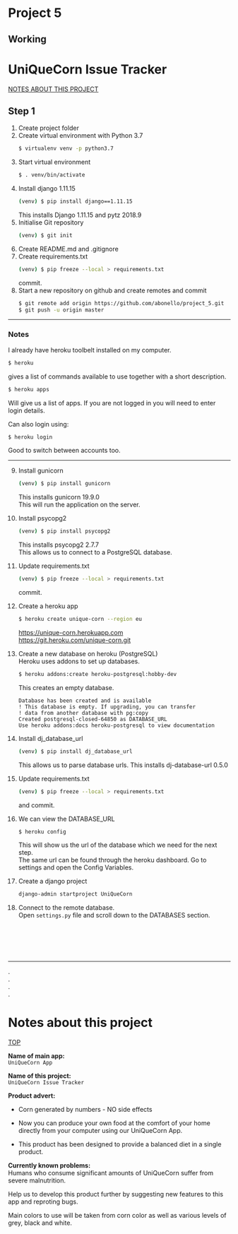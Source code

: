 # Project 5
## Working

# **UniQueCorn Issue Tracker**

[NOTES ABOUT THIS PROJECT](#Notes-about-this-project)

## Step 1
1. Create project folder
2. Create virtual environment with Python 3.7
    ```bash
    $ virtualenv venv -p python3.7
    ```
3. Start virtual environment
    ```bash
    $ . venv/bin/activate
    ```
4. Install django 1.11.15
    ```bash
    (venv) $ pip install django==1.11.15
    ```
    This installs Django 1.11.15 and pytz 2018.9
5. Initialise Git repository
    ```bash
    (venv) $ git init
    ```
6. Create README.md and .gitignore
7. Create requirements.txt
    ```bash
    (venv) $ pip freeze --local > requirements.txt
    ```
    commit.
8. Start a new repository on github and create remotes and commit
    ```bash
    $ git remote add origin https://github.com/abonello/project_5.git
    $ git push -u origin master
    ```
---
### **Notes** 

I already have heroku toolbelt installed on my computer.
```bash
$ heroku
```
gives a list of commands available to use together with a short description.

```bash
$ heroku apps
```
Will give us a list of apps. If you are not logged in you will need to enter login details.

Can also login using:
```bash
$ heroku login
```
Good to switch between accounts too.

---
9. Install gunicorn
    ```bash
    (venv) $ pip install gunicorn
    ```
    This installs gunicorn 19.9.0  
    This will run the application on the server.

10. Install psycopg2
    ```bash
    (venv) $ pip install psycopg2
    ```
    This installs psycopg2   2.7.7  
    This allows us to connect to a PostgreSQL database.
11. Update requirements.txt
    ```bash
    (venv) $ pip freeze --local > requirements.txt
    ```
    commit.

12. Create a heroku app
    ```bash
    $ heroku create unique-corn --region eu
    ```
    https://unique-corn.herokuapp.com   
    https://git.heroku.com/unique-corn.git

13. Create a new database on heroku (PostgreSQL)  
    Heroku uses addons to set up databases.
    ```bash
    $ heroku addons:create heroku-postgresql:hobby-dev
    ```
    This creates an empty database.  

    ```
    Database has been created and is available
    ! This database is empty. If upgrading, you can transfer
    ! data from another database with pg:copy
    Created postgresql-closed-64850 as DATABASE_URL
    Use heroku addons:docs heroku-postgresql to view documentation
    ```
14. Install dj_database_url  
    ```bash
    (venv) $ pip install dj_database_url
    ```
    This allows us to parse database urls.
    This installs dj-database-url 0.5.0

15. Update requirements.txt
    ```bash
    (venv) $ pip freeze --local > requirements.txt
    ```
    and commit.

16. We can view the DATABASE_URL
    ```bash
    $ heroku config
    ```
    This will show us the url of the database which we need for the next step.  
    The same url can be found through the heroku dashboard. Go to settings and open the Config Variables.

18. Create a django project
    ```bash
    django-admin startproject UniQueCorn
    ```




17. Connect to the remote database.  
    Open `settings.py` file and scroll down to the DATABASES section.







&nbsp;  
&nbsp;  
&nbsp;  
&nbsp;  

---

.  
.  
.  
.  
# Notes about this project
[TOP](#Project-5)

**Name of main app:**  
`UniQueCorn App`

**Name of this project:**  
`UniQueCorn Issue Tracker`

**Product advert:**  
* Corn generated by numbers - NO side effects  

* Now you can produce your own food at the comfort of your home directly from your computer using our UniQueCorn App.

* This product has been designed to provide a balanced diet in a single product.

**Currently known problems:**   
Humans who consume significant amounts of UniQueCorn suffer from severe malnutrition.

Help us to develop this product further by suggesting new features to this app and reproting bugs.

Main colors to use will be taken from corn color as well as various levels of grey, black and white.

